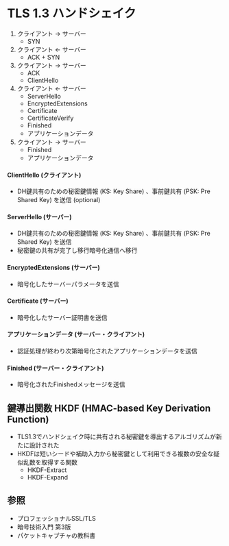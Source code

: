 # TLS 1.3 ハンドシェイク
1. クライアント -> サーバー
    - SYN
2. クライアント <- サーバー
    - ACK + SYN
3. クライアント -> サーバー
    - ACK
    - ClientHello
4. クライアント <- サーバー
    - ServerHello
    - EncryptedExtensions
    - Certificate
    - CertificateVerify
    - Finished
    - アプリケーションデータ
5. クライアント -> サーバー
    - Finished
    - アプリケーションデータ

#### ClientHello (クライアント)
- DH鍵共有のための秘密鍵情報 (KS: Key Share) 、事前鍵共有 (PSK: Pre Shared Key) を送信 (optional)

#### ServerHello (サーバー)
- DH鍵共有のための秘密鍵情報 (KS: Key Share) 、事前鍵共有 (PSK: Pre Shared Key) を送信
- 秘密鍵の共有が完了し移行暗号化通信へ移行

#### EncryptedExtensions (サーバー)
- 暗号化したサーバーパラメータを送信

#### Certificate (サーバー)
- 暗号化したサーバー証明書を送信

#### アプリケーションデータ (サーバー・クライアント)
- 認証処理が終わり次第暗号化されたアプリケーションデータを送信

#### Finished (サーバー・クライアント)
- 暗号化されたFinishedメッセージを送信

## 鍵導出関数 HKDF (HMAC-based Key Derivation Function)
- TLS1.3でハンドシェイク時に共有される秘密鍵を導出するアルゴリズムが新たに設計された
- HKDFは短いシードや補助入力から秘密鍵として利用できる複数の安全な疑似乱数を取得する関数
  - HKDF-Extract
  - HKDF-Expand

## 参照
- プロフェッショナルSSL/TLS
- 暗号技術入門 第3版
- パケットキャプチャの教科書
